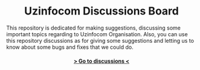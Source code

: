 <p align="center"><h1 align="center">Uzinfocom Discussions Board</h1></p>

This repository is dedicated for making suggestions, discussing some important topics regarding to Uzinfocom Organisation. Also, 
you can use this repository discussions as for giving some suggestions and letting us to know about some bugs and fixes that we
could do.

<p align="center"><h4 align="center"><a align="center" href="https://github.com/orgs/uzinfocom-org/discussions"> &gt; Go to discussions &lt;</h4></p>
